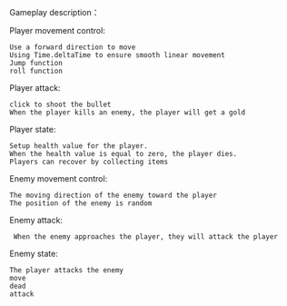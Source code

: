 Gameplay description：

  Player movement control:
  
    Use a forward direction to move 
    Using Time.deltaTime to ensure smooth linear movement
    Jump function
    roll function
  Player attack:

   	click to shoot the bullet
    When the player kills an enemy, the player will get a gold

Player state:

    Setup health value for the player.
	When the health value is equal to zero, the player dies.
 	Players can recover by collecting items

  Enemy movement control:

  	The moving direction of the enemy toward the player
   	The position of the enemy is random

 Enemy attack:

     When the enemy approaches the player, they will attack the player

Enemy state:

	The player attacks the enemy
 	move
  	dead
   	attack
    
   
   

 
      	
    
	
